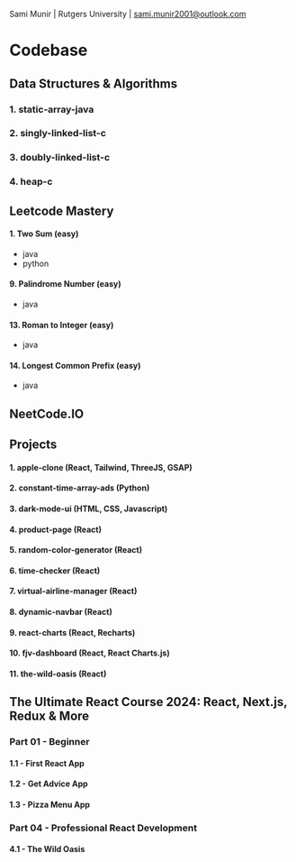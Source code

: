Sami Munir | Rutgers University | sami.munir2001@outlook.com

# Codebase

## Data Structures & Algorithms

### 1. static-array-java

### 2. singly-linked-list-c

### 3. doubly-linked-list-c

### 4. heap-c

## Leetcode Mastery

#### 1. Two Sum (easy)

- java
- python

#### 9. Palindrome Number (easy)

- java

#### 13. Roman to Integer (easy)

- java

#### 14. Longest Common Prefix (easy)

- java

## NeetCode.IO

## Projects

#### 1. apple-clone (React, Tailwind, ThreeJS, GSAP)

#### 2. constant-time-array-ads (Python)

#### 3. dark-mode-ui (HTML, CSS, Javascript)

#### 4. product-page (React)

#### 5. random-color-generator (React)

#### 6. time-checker (React)

#### 7. virtual-airline-manager (React)

#### 8. dynamic-navbar (React)

#### 9. react-charts (React, Recharts)

#### 10. fjv-dashboard (React, React Charts.js)

#### 11. the-wild-oasis (React)

## The Ultimate React Course 2024: React, Next.js, Redux & More

### Part 01 - Beginner

#### 1.1 - First React App

#### 1.2 - Get Advice App

#### 1.3 - Pizza Menu App

### Part 04 - Professional React Development

#### 4.1 - The Wild Oasis
